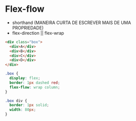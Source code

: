 # Flex-flow

- shorthand (MANEIRA CURTA DE ESCREVER MAIS DE UMA PROPRIEDADE)
- flex-direction || flex-wrap


```HTML
<div class="box">
  <div>A</div>
  <div>B</div>
  <div>C</div>
  <div>D</div>
</div>
```

``` CSS
.box {
  display: flex;
  border: 1px dashed red;
  flex-flow: wrap column;
}

.box div {
  border: 1px solid;
  width: 80px;
}
```
